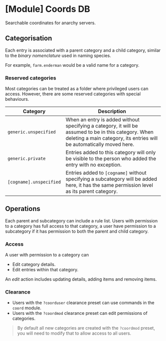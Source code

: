 # [Module] Coords DB

Searchable coordinates for anarchy servers.

## Categorisation

Each entry is associated with a parent category and a child category, similar to the *binary nomenclature* used in naming species.

For example, `farm.enderman` would be a valid name for a category.

### Reserved categories

Most categories can be treated as a folder where privileged users can access. However, there are some reserved categories with special behaviours.

|Category|Description|
|---|---|
|`generic.unspecified`|When an entry is added without specifying a category, it will be assumed to be in this category. When deleting a main category, its entries will be automatically moved here.|
|`generic.private`|Entries added to this category will only be visible to the person who added the entry with no exception.|
|`[cogname].unspecified`|Entries added to `[cogname]` without specifying a subcategory will be added here, it has the same permission level as its parent category.|

## Operations

Each parent and subcategory can include a rule list. Users with permission to a category has full access to that category, a user have permission to a subcategory if it has permission to both the parent and child category.

### Access

A user with permission to a category can
- Edit category details.
- Edit entries within that category.

An *edit* action includes updating details, adding items and removing items.

### Clearance

- Users with the `?coorduser` clearance preset can use commands in the `coord` module.
- Users with the `?coordmod` clearance preset can edit permissions of categories.

> By default all new categories are created with the `?coordmod` preset, you will need to modify that to allow access to all users.

